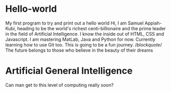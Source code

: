 # Hello-world
My first program to try and print out a hello world
Hi, I am Samuel Appiah-Kubi, heading to be the world's richest centi-billionaire and the prime leader in the field of Artificial Intelligence. I know the inside out of HTML, CSS and Javascript. I am mastering MatLab, Java and Python for now. Currently learning how to use Git too. This is going to be a fun journey. /*blockquote*/ The future belongs to those who believe in the beauty of their dreams </blockquote>
# Artificial General Intelligence
Can man get to this level of computing really soon?
